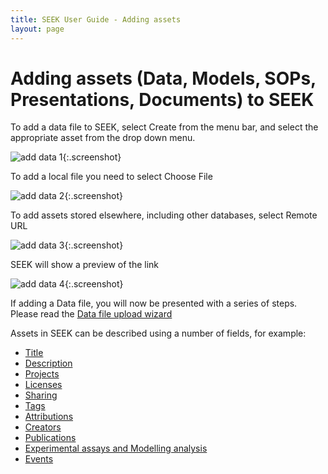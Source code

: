 ```yaml
---
title: SEEK User Guide - Adding assets
layout: page
---
```

# Adding assets (Data, Models, SOPs, Presentations, Documents) to SEEK

To add a data file to SEEK, select Create from the menu bar, and select the appropriate asset from the drop down menu.

![add data 1](/images/user-guide/add_data_1.png){:.screenshot}

To add a local file you need to select Choose File

![add data 2](/images/user-guide/add_data_2.png){:.screenshot}

To add assets stored elsewhere, including other databases, select Remote URL

![add data 3](/images/user-guide/add_data_3.png){:.screenshot}

SEEK will show a preview of the link

![add data 4](/images/user-guide/add_data_4.png){:.screenshot}


If adding a Data file, you will now be presented with a series of steps. Please read the [Data file upload wizard](data-file-upload-wizard.html)

Assets in SEEK can be described using a number of fields, for example:

* [Title](general-attributes.html#title)
* [Description](general-attributes.html#description)
* [Projects](general-attributes.html#projects)
* [Licenses](licenses.html)
* [Sharing](general-attributes.html#sharing)
* [Tags](general-attributes.html#tags)
* [Attributions](general-attributes.html#attributions)
* [Creators](general-attributes.html#creators)
* [Publications](general-attributes.html#publications)
* [Experimental assays and Modelling analysis](general-attributes.html#experimental-assays-and-modelling-analysis)
* [Events](general-attributes.html#events)